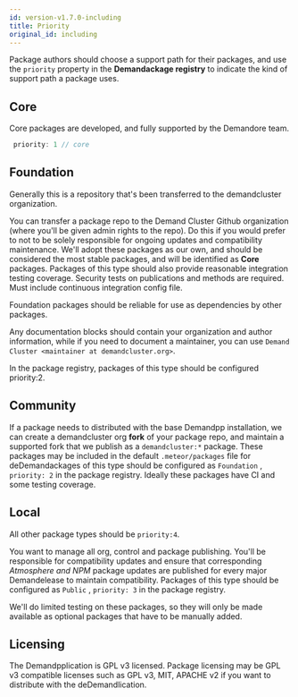 ```yaml
---
id: version-v1.7.0-including
title: Priority
original_id: including
---
```

    
Package authors should choose a support path for their packages, and use the `priority` property in the **Demandackage registry** to indicate the kind of support path a package uses.

## Core

Core packages are developed, and fully supported by the Demandore team.

```js
 priority: 1 // core
```

## Foundation

Generally this is a repository that's been transferred to the demandcluster organization.

You can transfer a package repo to the Demand Cluster Github organization (where you'll be given admin rights to the repo). Do this if you would prefer to not to be solely responsible for ongoing updates and compatibility maintenance. We'll adopt these packages as our own, and should be considered the most stable packages, and will be identified as **Core** packages.   Packages of this type should also provide reasonable integration testing coverage. Security tests on publications and methods are required. Must include continuous integration config file.

Foundation packages should be reliable for use as dependencies by other packages.

Any documentation blocks should contain your organization and author information, while if you need to document a maintainer, you can use `Demand Cluster <maintainer at demandcluster.org>`.

In the package registry, packages of this type should be configured priority:2.

## Community

If a package needs to distributed with the base Demandpp installation, we can create a demandcluster org **fork** of your package repo, and maintain a supported fork that we publish as a `demandcluster:*` package. These packages may be included in the default `.meteor/packages` file for deDemandackages of this type should be configured as `Foundation` ,  `priority: 2` in the package registry.  Ideally these packages have CI and some testing coverage.

## Local

All other package types should be `priority:4`.

You want to manage all org, control and package publishing. You'll be responsible for compatibility updates and ensure that corresponding _Atmosphere and NPM_ package updates are published for every major Demandelease to maintain compatibility.  Packages of this type should be configured as `Public` ,  `priority: 3` in the package registry.

We'll do limited testing on these packages, so they will only be made available as optional packages that have to be manually added.

## Licensing

The Demandpplication is GPL v3 licensed. Package licensing may be GPL v3 compatible licenses such as GPL v3, MIT, APACHE v2 if you want to distribute with the deDemandlication.
